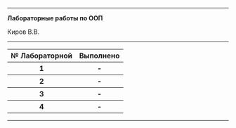 <hr>
<b>Лабораторные работы по ООП</b>
<p>Киров В.В.</p>
<hr>
<table>
  <thead>
    <tr>
      <th scope="col">№ Лабораторной</th>
      <th scope="col">Выполнено</th>
    </tr>
  </thead>
  <tbody>
    <tr>
      <th scope="row">1</th>
      <th>-</th>
    </tr>
    <tr>
      <th scope="row">2</th>
      <th>-</th>
    </tr>
    <tr>
      <th scope="row">3</th>
      <th>-</th>
    </tr>
    <tr>
      <th scope="row">4</th>
      <th>-</th>
    </tr>
  </tbody>
</table>
<hr>
